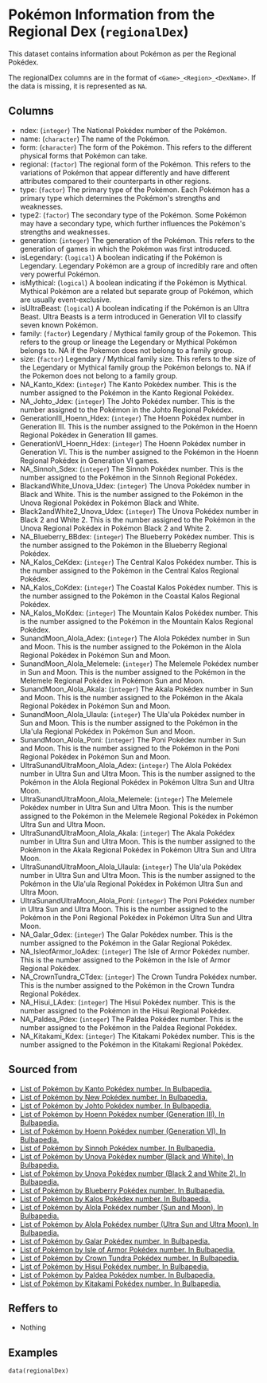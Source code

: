 # Pokémon Information from the Regional Dex (`regionalDex`)

This dataset contains information about Pokémon as per the Regional Pokédex.


The regionalDex columns are in the format of `<Game>_<Region>_<DexName>`.
If the data is missing, it is represented as `NA`.


## Columns
  - ndex: (`integer`) The National Pokédex number of the Pokémon.
  - name: (`character`) The name of the Pokémon.
  - form: (`character`) The form of the Pokémon. This refers to the different physical forms that Pokémon can take.
  - regional: (`factor`) The regional form of the Pokémon. This refers to the variations of Pokémon that appear differently and have different attributes compared to their counterparts in other regions.
  - type: (`factor`) The primary type of the Pokémon. Each Pokémon has a primary type which determines the Pokémon's strengths and weaknesses.
  - type2: (`factor`) The secondary type of the Pokémon. Some Pokémon may have a secondary type, which further influences the Pokémon's strengths and weaknesses.
  - generation: (`integer`) The generation of the Pokémon. This refers to the generation of games in which the Pokémon was first introduced.
  - isLegendary: (`logical`) A boolean indicating if the Pokémon is Legendary. Legendary Pokémon are a group of incredibly rare and often very powerful Pokémon.
  - isMythical: (`logical`) A boolean indicating if the Pokémon is Mythical. Mythical Pokémon are a related but separate group of Pokémon, which are usually event-exclusive.
  - isUltraBeast: (`logical`) A boolean indicating if the Pokémon is an Ultra Beast. Ultra Beasts is a term introduced in Generation VII to classify seven known Pokémon.
  - family: (`factor`) Legendary / Mythical family group of the Pokemon. This refers to the group or lineage the Legendary or Mythical Pokémon belongs to. NA if the Pokemon does not belong to a family group.
  - size: (`factor`) Legendary / Mythical family size. This refers to the size of the Legendary or Mythical family group the Pokémon belongs to. NA if the Pokemon does not belong to a family group.
  - NA_Kanto_Kdex: (`integer`) The Kanto Pokédex number. This is the number assigned to the Pokémon in the Kanto Regional Pokédex.
  - NA_Johto_Jdex: (`integer`) The Johto Pokédex number. This is the number assigned to the Pokémon in the Johto Regional Pokédex.
  - GenerationIII_Hoenn_Hdex: (`integer`) The Hoenn Pokédex number in Generation III. This is the number assigned to the Pokémon in the Hoenn Regional Pokédex in Generation III games.
  - GenerationVI_Hoenn_Hdex: (`integer`) The Hoenn Pokédex number in Generation VI. This is the number assigned to the Pokémon in the Hoenn Regional Pokédex in Generation VI games.
  - NA_Sinnoh_Sdex: (`integer`) The Sinnoh Pokédex number. This is the number assigned to the Pokémon in the Sinnoh Regional Pokédex.
  - BlackandWhite_Unova_Udex: (`integer`) The Unova Pokédex number in Black and White. This is the number assigned to the Pokémon in the Unova Regional Pokédex in Pokémon Black and White.
  - Black2andWhite2_Unova_Udex: (`integer`) The Unova Pokédex number in Black 2 and White 2. This is the number assigned to the Pokémon in the Unova Regional Pokédex in Pokémon Black 2 and White 2.
  - NA_Blueberry_BBdex: (`integer`) The Blueberry Pokédex number. This is the number assigned to the Pokémon in the Blueberry Regional Pokédex.
  - NA_Kalos_CeKdex: (`integer`) The Central Kalos Pokédex number. This is the number assigned to the Pokémon in the Central Kalos Regional Pokédex.
  - NA_Kalos_CoKdex: (`integer`) The Coastal Kalos Pokédex number. This is the number assigned to the Pokémon in the Coastal Kalos Regional Pokédex.
  - NA_Kalos_MoKdex: (`integer`) The Mountain Kalos Pokédex number. This is the number assigned to the Pokémon in the Mountain Kalos Regional Pokédex.
  - SunandMoon_Alola_Adex: (`integer`) The Alola Pokédex number in Sun and Moon. This is the number assigned to the Pokémon in the Alola Regional Pokédex in Pokémon Sun and Moon.
  - SunandMoon_Alola_Melemele: (`integer`) The Melemele Pokédex number in Sun and Moon. This is the number assigned to the Pokémon in the Melemele Regional Pokédex in Pokémon Sun and Moon.
  - SunandMoon_Alola_Akala: (`integer`) The Akala Pokédex number in Sun and Moon. This is the number assigned to the Pokémon in the Akala Regional Pokédex in Pokémon Sun and Moon.
  - SunandMoon_Alola_Ulaula: (`integer`) The Ula'ula Pokédex number in Sun and Moon. This is the number assigned to the Pokémon in the Ula'ula Regional Pokédex in Pokémon Sun and Moon.
  - SunandMoon_Alola_Poni: (`integer`) The Poni Pokédex number in Sun and Moon. This is the number assigned to the Pokémon in the Poni Regional Pokédex in Pokémon Sun and Moon.
  - UltraSunandUltraMoon_Alola_Adex: (`integer`) The Alola Pokédex number in Ultra Sun and Ultra Moon. This is the number assigned to the Pokémon in the Alola Regional Pokédex in Pokémon Ultra Sun and Ultra Moon.
  - UltraSunandUltraMoon_Alola_Melemele: (`integer`) The Melemele Pokédex number in Ultra Sun and Ultra Moon. This is the number assigned to the Pokémon in the Melemele Regional Pokédex in Pokémon Ultra Sun and Ultra Moon.
  - UltraSunandUltraMoon_Alola_Akala: (`integer`) The Akala Pokédex number in Ultra Sun and Ultra Moon. This is the number assigned to the Pokémon in the Akala Regional Pokédex in Pokémon Ultra Sun and Ultra Moon.
  - UltraSunandUltraMoon_Alola_Ulaula: (`integer`) The Ula'ula Pokédex number in Ultra Sun and Ultra Moon. This is the number assigned to the Pokémon in the Ula'ula Regional Pokédex in Pokémon Ultra Sun and Ultra Moon.
  - UltraSunandUltraMoon_Alola_Poni: (`integer`) The Poni Pokédex number in Ultra Sun and Ultra Moon. This is the number assigned to the Pokémon in the Poni Regional Pokédex in Pokémon Ultra Sun and Ultra Moon.
  - NA_Galar_Gdex: (`integer`) The Galar Pokédex number. This is the number assigned to the Pokémon in the Galar Regional Pokédex.
  - NA_IsleofArmor_IoAdex: (`integer`) The Isle of Armor Pokédex number. This is the number assigned to the Pokémon in the Isle of Armor Regional Pokédex.
  - NA_CrownTundra_CTdex: (`integer`) The Crown Tundra Pokédex number. This is the number assigned to the Pokémon in the Crown Tundra Regional Pokédex.
  - NA_Hisui_LAdex: (`integer`) The Hisui Pokédex number. This is the number assigned to the Pokémon in the Hisui Regional Pokédex.
  - NA_Paldea_Pdex: (`integer`) The Paldea Pokédex number. This is the number assigned to the Pokémon in the Paldea Regional Pokédex.
  - NA_Kitakami_Kdex: (`integer`) The Kitakami Pokédex number. This is the number assigned to the Pokémon in the Kitakami Regional Pokédex.

## Sourced from
  - [List of Pokémon by Kanto Pokédex number. In Bulbapedia.](https://bulbapedia.bulbagarden.net/wiki/List_of_Pok%C3%A9mon_by_Kanto_Pok%C3%A9dex_number)
  - [List of Pokémon by New Pokédex number. In Bulbapedia.](https://bulbapedia.bulbagarden.net/wiki/List_of_Pok%C3%A9mon_by_New_Pok%C3%A9dex_number)
  - [List of Pokémon by Johto Pokédex number. In Bulbapedia.](https://bulbapedia.bulbagarden.net/wiki/List_of_Pok%C3%A9mon_by_Johto_Pok%C3%A9dex_number)
  - [List of Pokémon by Hoenn Pokédex number (Generation III). In Bulbapedia.](https://bulbapedia.bulbagarden.net/wiki/List_of_Pok%C3%A9mon_by_Hoenn_Pok%C3%A9dex_number_(Generation_III))
  - [List of Pokémon by Hoenn Pokédex number (Generation VI). In Bulbapedia.](https://bulbapedia.bulbagarden.net/wiki/List_of_Pok%C3%A9mon_by_Hoenn_Pok%C3%A9dex_number_(Generation_VI))
  - [List of Pokémon by Sinnoh Pokédex number. In Bulbapedia.](https://bulbapedia.bulbagarden.net/wiki/List_of_Pok%C3%A9mon_by_Sinnoh_Pok%C3%A9dex_number)
  - [List of Pokémon by Unova Pokédex number (Black and White). In Bulbapedia.](https://bulbapedia.bulbagarden.net/wiki/List_of_Pok%C3%A9mon_by_Unova_Pok%C3%A9dex_number_(Black_and_White))
  - [List of Pokémon by Unova Pokédex number (Black 2 and White 2). In Bulbapedia.](https://bulbapedia.bulbagarden.net/wiki/List_of_Pok%C3%A9mon_by_Unova_Pok%C3%A9dex_number_(Black_2_and_White_2))
  - [List of Pokémon by Blueberry Pokédex number. In Bulbapedia.](https://bulbapedia.bulbagarden.net/wiki/List_of_Pok%C3%A9mon_by_Blueberry_Pok%C3%A9dex_number)
  - [List of Pokémon by Kalos Pokédex number. In Bulbapedia.](https://bulbapedia.bulbagarden.net/wiki/List_of_Pok%C3%A9mon_by_Kalos_Pok%C3%A9dex_number)
  - [List of Pokémon by Alola Pokédex number (Sun and Moon). In Bulbapedia.](https://bulbapedia.bulbagarden.net/wiki/List_of_Pok%C3%A9mon_by_Alola_Pok%C3%A9dex_number_(Sun_and_Moon))
  - [List of Pokémon by Alola Pokédex number (Ultra Sun and Ultra Moon). In Bulbapedia.](https://bulbapedia.bulbagarden.net/wiki/List_of_Pok%C3%A9mon_by_Alola_Pok%C3%A9dex_number_(Ultra_Sun_and_Ultra_Moon))
  - [List of Pokémon by Galar Pokédex number. In Bulbapedia.](https://bulbapedia.bulbagarden.net/wiki/List_of_Pok%C3%A9mon_by_Galar_Pok%C3%A9dex_number)
  - [List of Pokémon by Isle of Armor Pokédex number. In Bulbapedia.](https://bulbapedia.bulbagarden.net/wiki/List_of_Pok%C3%A9mon_by_Isle_of_Armor_Pok%C3%A9dex_number)
  - [List of Pokémon by Crown Tundra Pokédex number. In Bulbapedia.](https://bulbapedia.bulbagarden.net/wiki/List_of_Pok%C3%A9mon_by_Crown_Tundra_Pok%C3%A9dex_number)
  - [List of Pokémon by Hisui Pokédex number. In Bulbapedia.](https://bulbapedia.bulbagarden.net/wiki/List_of_Pok%C3%A9mon_by_Hisui_Pok%C3%A9dex_number)
  - [List of Pokémon by Paldea Pokédex number. In Bulbapedia.](https://bulbapedia.bulbagarden.net/wiki/List_of_Pok%C3%A9mon_by_Paldea_Pok%C3%A9dex_number)
  - [List of Pokémon by Kitakami Pokédex number. In Bulbapedia.](https://bulbapedia.bulbagarden.net/wiki/List_of_Pok%C3%A9mon_by_Kitakami_Pok%C3%A9dex_number)

## Reffers to
  - Nothing

## Examples
```
data(regionalDex)
```
